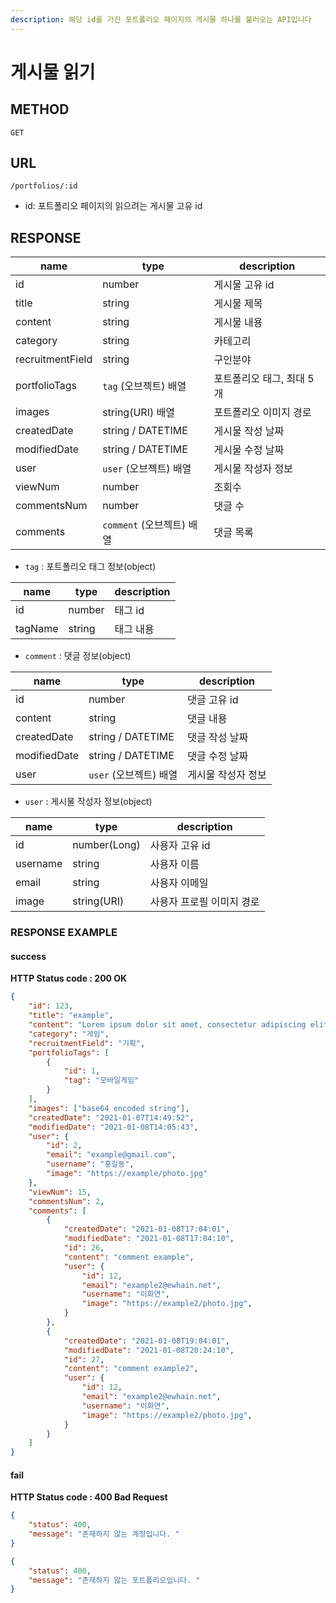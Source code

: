 ```yaml
---
description: 해당 id를 가진 포트폴리오 페이지의 게시물 하나를 불러오는 API입니다
---
```


# 게시물 읽기

## METHOD

```text
GET
```

## URL

```text
/portfolios/:id
```

* id: 포트폴리오 페이지의 읽으려는 게시물 고유 id

## RESPONSE

| name             | type                             | description               |
| ---------------- | -------------------------------- | ------------------------- |
| id               | number                           | 게시물 고유 id            |
| title            | string                           | 게시물 제목               |
| content          | string                           | 게시물 내용               |
| category         | string                           | 카테고리                  |
| recruitmentField | string                           | 구인분야                  |
| portfolioTags  | `tag` (오브젝트) 배열     | 포트폴리오 태그, 최대 5개 |
| images          | string(URI) 배열                 | 포트폴리오 이미지 경로    |
| createdDate      | string / DATETIME                | 게시물 작성 날짜          |
| modifiedDate     | string / DATETIME                | 게시물 수정 날짜          |
| user             | `user` (오브젝트) 배열    | 게시물 작성자 정보        |
| viewNum | number          | 조회수       |
| commentsNum | number          | 댓글 수      |
| comments | `comment` (오브젝트) 배열 | 댓글 목록     |

* `tag` : 포트폴리오 태그 정보(object)

| name    | type   | description |
| ------- | ------ | ----------- |
| id      | number | 태그 id     |
| tagName | string | 태그 내용   |

* `comment` : 댓글 정보(object)

| name         | type                   | description        |
| ------------ | ---------------------- | ------------------ |
| id           | number                 | 댓글 고유 id       |
| content      | string                 | 댓글 내용          |
| createdDate  | string / DATETIME      | 댓글 작성 날짜     |
| modifiedDate | string / DATETIME      | 댓글 수정 날짜     |
| user         | `user` (오브젝트) 배열 | 게시물 작성자 정보 |

- `user` : 게시물 작성자 정보(object)

| name     | type         | description               |
| -------- | ------------ | ------------------------- |
| id       | number(Long) | 사용자 고유 id            |
| username | string       | 사용자 이름               |
| email    | string       | 사용자 이메일             |
| image    | string(URI)  | 사용자 프로필 이미지 경로 |

### RESPONSE EXAMPLE

#### success

**HTTP Status code : 200 OK**

```json
{
    "id": 123,
    "title": "example",
    "content": "Lorem ipsum dolor sit amet, consectetur adipiscing elit. Curabitur sit.",
    "category": "게임",
    "recruitmentField": "기획",
    "portfolioTags": [
        {
            "id": 1,
            "tag": "모바일게임"
        }
    ],
    "images": ["base64 encoded string"],
    "createdDate": "2021-01-07T14:49:52",
    "modifiedDate": "2021-01-08T14:05:43",
    "user": {
        "id": 2,
        "email": "example@gmail.com",
        "username": "홍길동",
        "image": "https://example/photo.jpg"
    },
    "viewNum": 15,
    "commentsNum": 2,
    "comments": [
        {
            "createdDate": "2021-01-08T17:04:01",
            "modifiedDate": "2021-01-08T17:04:10",
            "id": 26,
            "content": "comment example",
            "user": {
                "id": 12,
                "email": "example2@ewhain.net",
                "username": "­이화연",
                "image": "https://example2/photo.jpg",
            }
        },
        {
            "createdDate": "2021-01-08T19:04:01",
            "modifiedDate": "2021-01-08T20:24:10",
            "id": 27,
            "content": "comment example2",
            "user": {
                "id": 12,
                "email": "example2@ewhain.net",
                "username": "­이화연",
                "image": "https://example2/photo.jpg",
            }
        }
    ]
}
```

#### fail

**HTTP Status code : 400 Bad Request**

```json
{
    "status": 400,
    "message": "존재하지 않는 계정입니다. "
}
```

```json
{
    "status": 400,
    "message": "존재하지 않는 포트폴리오입니다. "
}
```